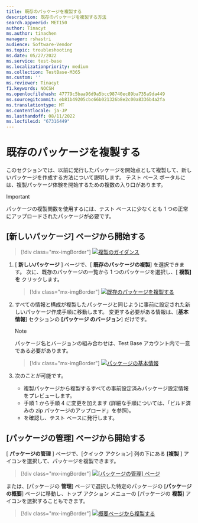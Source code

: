 ```yaml
---
title: 既存のパッケージを複製する
description: 既存のパッケージを複製する方法
search.appverid: MET150
author: Tinacyt
ms.author: tinachen
manager: rshastri
audience: Software-Vendor
ms.topic: troubleshooting
ms.date: 05/27/2022
ms.service: test-base
ms.localizationpriority: medium
ms.collection: TestBase-M365
ms.custom: ''
ms.reviewer: Tinacyt
f1.keywords: NOCSH
ms.openlocfilehash: 47779c5baa96d9a5bcc98740ec89ba735a9da449
ms.sourcegitcommit: eb81b49205cbc66b021326b8e2c00a8336b4a2fa
ms.translationtype: MT
ms.contentlocale: ja-JP
ms.lasthandoff: 08/11/2022
ms.locfileid: "67316449"
---
```

# <a name="clone-an-existing-package"></a>既存のパッケージを複製する

このセクションでは、以前に発行したパッケージを開始点として複製して、新しいパッケージを作成する方法について説明します。 テスト ベース ポータルには、複製パッケージ体験を開始するための複数の入り口があります。

> [!IMPORTANT]
> パッケージの複製関数を使用するには、テスト ベースに少なくとも 1 つの正常にアップロードされたパッケージが必要です。 

## <a name="starting-from-the-new-package-page"></a>[新しいパッケージ] ページから開始する

> [!div class="mx-imgBorder"]
> [![複製のガイダンス](Media/clonepackage01_guidance.png) ](Media/clonepackage01_guidance.png#lightbox)

1. [ **新しいパッケージ** ] ページで、[ **既存のパッケージの複製**] を選択できます。 次に、既存のパッケージの一覧から 1 つのパッケージを選択し、[ **複製] を** クリックします。 

   > [!div class="mx-imgBorder"]
   > [![既存のパッケージ](Media/clonepackage02_clone_package.png)を複製する ](Media/clonepackage02_clone_package.png#lightbox)

2. すべての情報と構成が複製したパッケージと同じように事前に設定された新しいパッケージ作成手順に移動します。 変更する必要がある情報は、[**基本情報**] セクションの **[パッケージ のバージョン**] だけです。 

   > [!NOTE]
   > パッケージ名とバージョンの組み合わせは、Test Base アカウント内で一意である必要があります。 

   > [!div class="mx-imgBorder"]
   > [![パッケージの基本情報](Media/clonepackage03_basic_information.png) ](Media/clonepackage03_basic_information.png#lightbox)

3. 次のことが可能です。

   - 複製パッケージから複製するすべての事前設定済みパッケージ設定情報をプレビューします。 
   - 手順 1 から手順 4 に変更を加えます (詳細な手順については、「ビルド済みの zip パッケージのアップロード」を参照)。 
   - を確認し、テスト ベースに発行します。 


## <a name="starting-from-the-manage-packages-page"></a>[パッケージの管理] ページから開始する

[ **パッケージの管理** ] ページで、[クイック アクション] 列の下にある **[複製** ] アイコンを選択して、パッケージを複製できます。 

> [!div class="mx-imgBorder"]
> [![[パッケージの管理] ページ](Media/clonepackage04_manage_packages.png) ](Media/clonepackage04_manage_packages.png#lightbox)

または、[パッケージの **管理**] ページで選択した特定のパッケージの [**パッケージの概要**] ページに移動し、トップ アクション メニューの [パッケージの **複製**] アイコンを選択することもできます。

> [!div class="mx-imgBorder"]
> [![概要ページ](Media/clonepackage05_overview.png)から複製する ](Media/clonepackage05_overview.png#lightbox)

